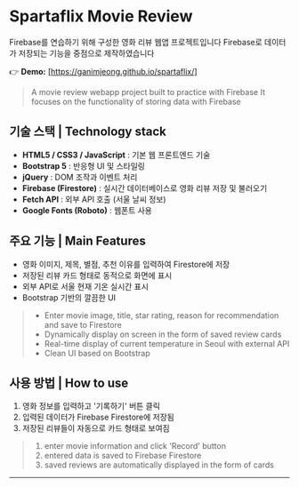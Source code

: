 # Spartaflix Movie Review

Firebase를 연습하기 위해 구성한 영화 리뷰 웹앱 프로젝트입니다
Firebase로 데이터가 저장되는 기능을 중점으로 제작하였습니다

👉 **Demo:** [https://ganimjeong.github.io/spartaflix/]

> A movie review webapp project built to practice with Firebase
It focuses on the functionality of storing data with Firebase


## 기술 스택 | Technology stack

- **HTML5 / CSS3 / JavaScript** : 기본 웹 프론트엔드 기술  
- **Bootstrap 5** : 반응형 UI 및 스타일링  
- **jQuery** : DOM 조작과 이벤트 처리  
- **Firebase (Firestore)** : 실시간 데이터베이스로 영화 리뷰 저장 및 불러오기  
- **Fetch API** : 외부 API 호출 (서울 날씨 정보)  
- **Google Fonts (Roboto)** : 웹폰트 사용  


## 주요 기능 | Main Features

- 영화 이미지, 제목, 별점, 추천 이유를 입력하여 Firestore에 저장  
- 저장된 리뷰 카드 형태로 동적으로 화면에 표시  
- 외부 API로 서울 현재 기온 실시간 표시  
- Bootstrap 기반의 깔끔한 UI

> - Enter movie image, title, star rating, reason for recommendation and save to Firestore  
> - Dynamically display on screen in the form of saved review cards  
> - Real-time display of current temperature in Seoul with external API  
> - Clean UI based on Bootstrap  


## 사용 방법 | How to use

1. 영화 정보를 입력하고 '기록하기' 버튼 클릭  
2. 입력된 데이터가 Firebase Firestore에 저장됨  
3. 저장된 리뷰들이 자동으로 카드 형태로 보여짐

> 1. enter movie information and click 'Record' button  
> 2. entered data is saved to Firebase Firestore  
> 3. saved reviews are automatically displayed in the form of cards  

---

